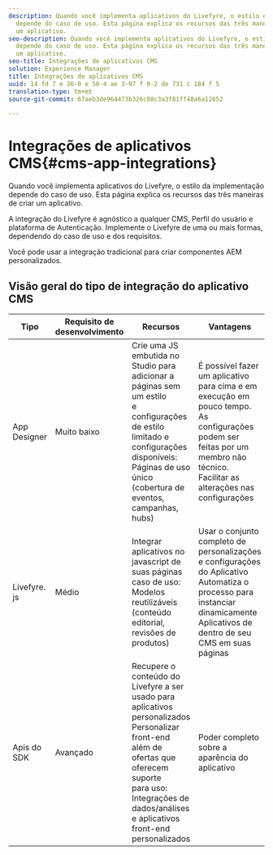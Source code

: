 ```yaml
---
description: Quando você implementa aplicativos do Livefyre, o estilo da implementação
  depende do caso de uso. Esta página explica os recursos das três maneiras de criar
  um aplicativo.
seo-description: Quando você implementa aplicativos do Livefyre, o estilo da implementação
  depende do caso de uso. Esta página explica os recursos das três maneiras de criar
  um aplicativo.
seo-title: Integrações de aplicativos CMS
solution: Experience Manager
title: Integrações de aplicativos CMS
uuid: 14 fd 7 e 36-0 e 50-4 ae 3-97 f 0-2 de 731 c 184 f 5
translation-type: tm+mt
source-git-commit: 67aeb3de964473b326c88c3a3f81ff48a6a12652

---
```



# Integrações de aplicativos CMS{#cms-app-integrations}

Quando você implementa aplicativos do Livefyre, o estilo da implementação depende do caso de uso. Esta página explica os recursos das três maneiras de criar um aplicativo.

A integração do Livefyre é agnóstico a qualquer CMS, Perfil do usuário e plataforma de Autenticação. Implemente o Livefyre de uma ou mais formas, dependendo do caso de uso e dos requisitos.

Você pode usar a integração tradicional para criar componentes AEM personalizados.

## Visão geral do tipo de integração do aplicativo CMS

| Tipo | Requisito de desenvolvimento | Recursos | Vantagens | Limitações |
|--- |--- |--- |--- |--- |
| App Designer | Muito baixo | Crie uma JS embutida no Studio para adicionar a páginas sem um estilo <br>e configurações de estilo limitado e </br>configurações disponíveis: Páginas de uso único (cobertura de eventos, campanhas, hubs) | É possível fazer um aplicativo para cima e em execução em pouco tempo. <br>As configurações podem ser feitas por um membro não técnico. <br>Facilitar as alterações nas configurações | Deve criar um aplicativo usando o Livefyre Studio primeiro <br>não automatizado |
| Livefyre. js | Médio | Integrar aplicativos no javascript de suas páginas <br>caso de uso: Modelos reutilizáveis (conteúdo editorial, revisões de produtos) | Usar o conjunto completo de personalizações e configurações do Aplicativo <br>Automatiza o processo para instanciar dinamicamente Aplicativos de dentro de seu CMS em suas páginas | Precisa de um desenvolvedor para frente. |
| Apis do SDK | Avançado | Recupere o conteúdo do Livefyre a ser usado para aplicativos personalizados <br>Personalizar front-end além de ofertas que oferecem suporte <br>para uso: Integrações de dados/análises e aplicativos front-end personalizados | Poder completo sobre a aparência do aplicativo | Requer desenvolvimento para frente. <br>Nível mais alto de esforços desenvolvidos para implementar. |
